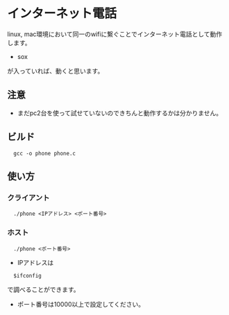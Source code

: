 # インターネット電話
linux, mac環境において同一のwifiに繋ぐことでインターネット電話として動作します。
- sox

が入っていれば、動くと思います。
## 注意
- まだpc2台を使って試せていないのできちんと動作するかは分かりません。
## ビルド
```
  gcc -o phone phone.c 
```
## 使い方
### クライアント
```
  ./phone <IPアドレス> <ポート番号>
```
### ホスト
```
  ./phone <ポート番号>
```
- IPアドレスは
```
  $ifconfig
```
で調べることができます。
- ポート番号は10000以上で設定してください。

